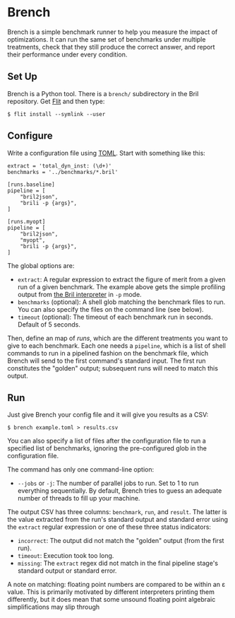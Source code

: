 Brench
======

Brench is a simple benchmark runner to help you measure the impact of optimizations.
It can run the same set of benchmarks under multiple treatments, check that they still produce the correct answer, and report their performance under every condition.

Set Up
------

Brench is a Python tool.
There is a `brench/` subdirectory in the Bril repository.
Get [Flit][] and then type:

    $ flit install --symlink --user

[flit]: https://flit.readthedocs.io/

Configure
---------

Write a configuration file using [TOML][].
Start with something like this:

    extract = 'total_dyn_inst: (\d+)'
    benchmarks = '../benchmarks/*.bril'

    [runs.baseline]
    pipeline = [
        "bril2json",
        "brili -p {args}",
    ]

    [runs.myopt]
    pipeline = [
        "bril2json",
        "myopt",
        "brili -p {args}",
    ]

The global options are:

* `extract`:
  A regular expression to extract the figure of merit from a given run of a given benchmark.
  The example above gets the simple profiling output from [the Bril interpreter][interp] in `-p` mode.
* `benchmarks` (optional):
  A shell glob matching the benchmark files to run.
  You can also specify the files on the command line (see below).
* `timeout` (optional):
  The timeout of each benchmark run in seconds. Default of 5 seconds.

Then, define an map of *runs*, which are the different treatments you want to give to each benchmark.
Each one needs a `pipeline`, which is a list of shell commands to run in a pipelined fashion on the benchmark file, which Brench will send to the first command's standard input.
The first run constitutes the "golden" output; subsequent runs will need to match this output.

[toml]: https://toml.io/
[interp]: interp.md

Run
---

Just give Brench your config file and it will give you results as a CSV:

    $ brench example.toml > results.csv

You can also specify a list of files after the configuration file to run a specified list of benchmarks, ignoring the pre-configured glob in the configuration file.

The command has only one command-line option:

* `--jobs` or `-j`:
  The number of parallel jobs to run. Set to 1 to run everything sequentially.
  By default, Brench tries to guess an adequate number of threads to fill up your machine.

The output CSV has three columns: `benchmark`, `run`, and `result`.
The latter is the value extracted from the run's standard output and standard error using the `extract` regular expression or one of these three status indicators:

* `incorrect`: The output did not match the "golden" output (from the first run).
* `timeout`: Execution took too long.
* `missing`: The `extract` regex did not match in the final pipeline stage's standard output or standard error.

A note on matching: floating point numbers are compared to be within an ε
value. This is primarily motivated by different interpreters printing them
differently, but it does mean that some unsound floating point algebraic
simplifications may slip through
